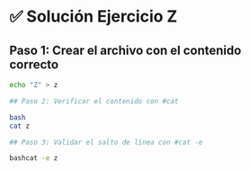 # ✅ Solución Ejercicio Z

## Paso 1: Crear el archivo con el contenido correcto

```bash
echo "Z" > z

## Paso 2: Verificar el contenido con #cat

bash
cat z

## Paso 3: Validar el salto de línea con #cat -e

bashcat -e z
